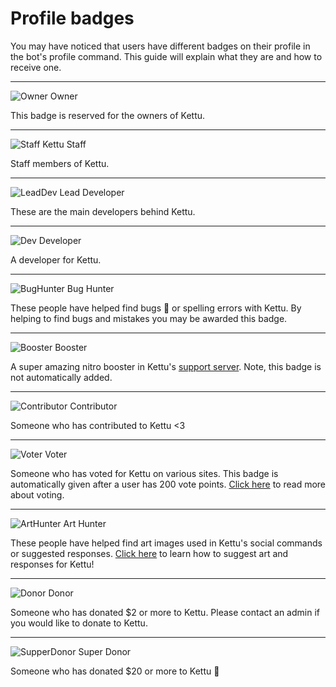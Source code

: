 # Profile badges

You may have noticed that users have different badges on their profile in the bot's profile command. This guide will explain what they are and how to receive one.

-----------

<img class="emoji" alt="Owner" src="https://cdn.discordapp.com/emojis/714989828474798151.png?v=1"> Owner

This badge is reserved for the owners of Kettu.

----------

<img class="emoji" alt="Staff" src="https://cdn.discordapp.com/emojis/714985145026871448.png?v=1"> Kettu Staff

Staff members of Kettu.

--------

<img class="emoji" alt="LeadDev" src="https://cdn.discordapp.com/emojis/714985145177866260.png?v=1"> Lead Developer

These are the main developers behind Kettu.

-------

<img class="emoji" alt="Dev" src="https://cdn.discordapp.com/emojis/714986609707057243.png?v=1"> Developer

A developer for Kettu.

-------------

<img class="emoji" alt="BugHunter" src="https://cdn.discordapp.com/emojis/714985145173671946.png?v=1"> Bug Hunter

These people have helped find bugs 🐛 or spelling errors with Kettu. By helping to find bugs and mistakes you may be awarded this badge.

--------

<img class="emoji" alt="Booster" src="https://cdn.discordapp.com/emojis/714987489689075854.png?v=1"> Booster

A super amazing nitro booster in Kettu's [support server](https://kettu.cc/support). Note, this badge is not automatically added.

--------

<img class="emoji" alt="Contributor" src="https://cdn.discordapp.com/emojis/714986717441949706.png?v=1"> Contributor

Someone who has contributed to Kettu <3

--------

<img class="emoji" alt="Voter" src="https://cdn.discordapp.com/emojis/734606654389092372.png?v=1"> Voter

Someone who has voted for Kettu on various sites. This badge is automatically given after a user has 200 vote points. [Click here](/docs/Guides/Voting) to read more about voting.

--------

<img class="emoji" alt="ArtHunter" src="https://cdn.discordapp.com/emojis/714985621751463989.png?v=1"> Art Hunter

These people have helped find art images used in Kettu's social commands or suggested responses. [Click here](https://kettu.cc/docs/Guides/Suggesting) to learn how to suggest art and responses for Kettu!

--------

<img class="emoji" alt="Donor" src="https://cdn.discordapp.com/emojis/714986371860791316.png?v=1"> Donor

Someone who has donated $2 or more to Kettu. Please contact an admin if you would like to donate to Kettu.

--------

<img class="emoji" alt="SupperDonor" src="https://cdn.discordapp.com/emojis/734613951790448640.png?v=1"> Super Donor

Someone who has donated $20 or more to Kettu 🧡 

